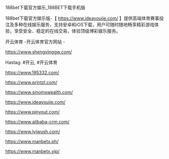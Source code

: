 188bet下载官方娱乐_188BET下载手机版

188bet下载官方娱乐版-【 https://www.ideayoujie.com/ 】提供高端体育赛事投注及多种在线娱乐服务，支持安卓和iOS下载，用户可随时随地畅享精彩游戏体验，享受安全、稳定的在线交易，体验顶级博彩娱乐服务。

开云体育 -开云体育官方网站 -

https://www.shengyinggw.com/

Hastag: #开云, #开云体育

https://www.195332.com/

https://www.printzl.com/

https://www.sinomswealth.com/

https://www.ideayoujie.com/

https://www.pinyout.com/

https://www.alibaba-crm.com/

https://www.lyiwush.com/

https://www.manbetx.ph/

https://www.manbetx.vip/
